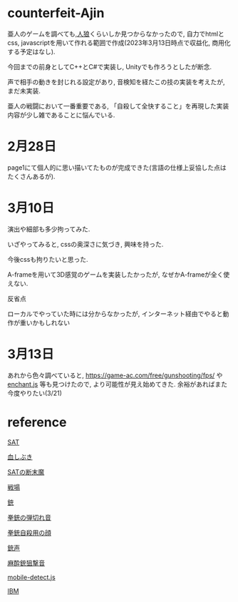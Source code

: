 # counterfeit-Ajin

亜人のゲームを調べても,[人狼](https://gigazine.net/news/20161027-ajinrou-review/)くらいしか見つからなかったので, 自力でhtmlとcss, javascriptを用いて作れる範囲で作成(2023年3月13日時点で収益化, 商用化する予定はなし).

今回までの前身としてC++とC#で実装し, Unityでも作ろうとしたが断念.

声で相手の動きを封じれる設定があり, 
音検知を経たこの技の実装を考えたが,　まだ未実装.

亜人の戦闘において一番重要である, 「自殺して全快すること」を再現した実装内容が少し雑であることに悩んでいる.

# 2月28日

page1にて個人的に思い描いてたものが完成できた(言語の仕様上妥協した点はたくさんあるが).

# 3月10日

演出や細部も多少拘ってみた.

いざやってみると, cssの奥深さに気づき, 興味を持った.

今後cssも拘りたいと思った.

A-frameを用いて3D感覚のゲームを実装したかったが, なぜかA-frameが全く使えない.

反省点

ローカルでやっていた時には分からなかったが, インターネット経由でやると動作が重いかもしれない

# 3月13日

あれから色々調べていると, https://game-ac.com/free/gunshooting/fps/ や [enchant.js](https://github.com/ghelia/enchant.js-builds)
等も見つけたので, より可能性が見え始めてきた.
余裕があればまた今度やりたい(3/21)

# reference

[SAT](https://www.irasutoya.com/2015/06/blog-post_856.html)

[血しぶき](https://orangestar.hatenadiary.jp/entry/2015/06/18/190000)

[SATの断末魔](https://soundeffect-lab.info/sound/voice/game.html) 

[戦場](https://www.wallpaperbetter.com/ja/hd-wallpaper-zojqh)

[銃](https://publicdomainq.net/pistol-hand-gun-0021061/)

[拳銃の弾切れ音](https://soundeffect-lab.info/sound/battle/battle2.html)

[拳銃自殺用の顔](https://www.pakutaso.com/20140635164post-4236.html)

[銃声](http://www.kurage-kosho.info/mp3/gun-fire05.mp3)

[麻酔銃狙撃音](https://on-jin.com/sound/ag/s1cf645/se/g/sen_ge_ya_sasaru03.mp3)

[mobile-detect.js](http://hgoebl.github.io/mobile-detect.js/)

[IBM](https://nanamiyuki.com/archives/25116)
